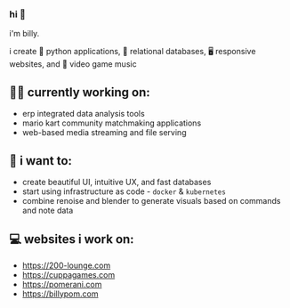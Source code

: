 ### hi 👋

i'm billy. 

i create 🐍 python applications, 💾 relational databases, 🖥️ responsive websites, and 🎹 video game music

## 👩‍💻 currently working on:
- erp integrated data analysis tools
- mario kart community matchmaking applications
- web-based media streaming and file serving

## 🌱 i want to:
- create beautiful UI, intuitive UX, and fast databases
- start using infrastructure as code - `docker` & `kubernetes`
- combine renoise and blender to generate visuals based on commands and note data

## 💻 websites i work on:
- https://200-lounge.com
- https://cuppagames.com
- https://pomerani.com
- https://billypom.com

<!--
**billypom/billypom** is a ✨ _special_ ✨ repository because its `README.md` (this file) appears on your GitHub profile.

Here are some ideas to get you started:

- 🔭 I’m currently working on ...
- 🌱 I’m currently learning ...
- 👯 I’m looking to collaborate on ...
- 🤔 I’m looking for help with ...
- 💬 Ask me about ...
- 📫 How to reach me: ...
- 😄 Pronouns: he/him
- ⚡ Fun fact: ...
-->

